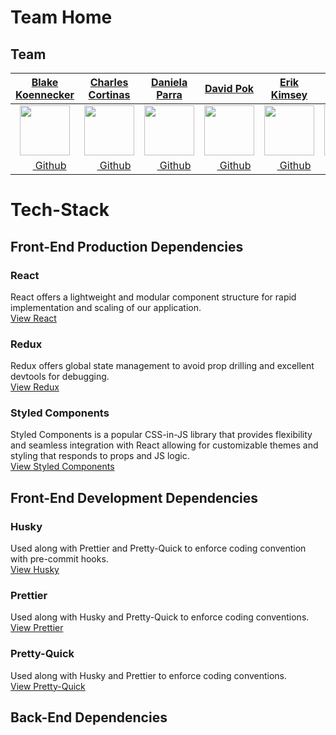 # Team Home

## Team

|                             [**Blake Koennecker**](https://github.com/koennecker)                              |                             [**Charles Cortinas**](https://github.com/sherlock270)                              |                               [**Daniela Parra**](https://github.com/danielaparra)                               |                                 [**David Pok**](https://github.com/david-pok)                                 |                               [**Erik Kimsey**](https://github.com/ErikKimsey)                                |                               [**Zachary Arney**](https://github.com/zacharyarney)                               |
| :------------------------------------------------------------------------------------------------------------: | :-------------------------------------------------------------------------------------------------------------: | :--------------------------------------------------------------------------------------------------------------: | :-----------------------------------------------------------------------------------------------------------: | :-----------------------------------------------------------------------------------------------------------: | :--------------------------------------------------------------------------------------------------------------: |
| [<img src="https://avatars2.githubusercontent.com/u/41486018?s=80" width="80">](https://github.com/koennecker) | [<img src="https://avatars0.githubusercontent.com/u/26748571?s=80" width="80">](https://github.com/sherlock270) | [<img src="https://avatars1.githubusercontent.com/u/41768821?s=80" width="80">](https://github.com/danielaparra) | [<img src="https://avatars2.githubusercontent.com/u/34250625?s=80" width="80">](https://github.com/david-pok) | [<img src="https://avatars0.githubusercontent.com/u/3199036?s=80" width="80">](https://github.com/ErikKimsey) | [<img src="https://avatars2.githubusercontent.com/u/36084491?s=80" width="80">](https://github.com/zacharyarney) |
|         [<img src="https://github.com/favicon.ico" width="15"> Github](https://github.com/koennecker)          |         [<img src="https://github.com/favicon.ico" width="15"> Github](https://github.com/sherlock270)          |         [<img src="https://github.com/favicon.ico" width="15"> Github](https://github.com/danielaparra)          |         [<img src="https://github.com/favicon.ico" width="15"> Github](https://github.com/david-pok)          |         [<img src="https://github.com/favicon.ico" width="15"> Github](https://github.com/ErikKimsey)         |         [<img src="https://github.com/favicon.ico" width="15"> Github](https://github.com/zacharyarney)          |

# Tech-Stack

## Front-End Production Dependencies

### React

React offers a lightweight and modular component structure for rapid implementation and scaling of our application.<br/>[View React](https://reactjs.org/docs/getting-started.html)

### Redux

Redux offers global state management to avoid prop drilling and excellent devtools for debugging.<br/>[View Redux](https://redux.js.org/)

### Styled Components

Styled Components is a popular CSS-in-JS library that provides flexibility and seamless integration with React allowing for customizable themes and styling that responds to props and JS logic.<br/>[View Styled Components](https://www.styled-components.com/docs/)

## Front-End Development Dependencies

### Husky

Used along with Prettier and Pretty-Quick to enforce coding convention with pre-commit hooks.<br/>[View Husky](https://github.com/typicode/husky)

### Prettier

Used along with Husky and Pretty-Quick to enforce coding conventions.<br/>[View Prettier](https://prettier.io/docs/en/install.html)

### Pretty-Quick

Used along with Husky and Prettier to enforce coding conventions.<br/>[View Pretty-Quick](https://github.com/azz/pretty-quick)

## Back-End Dependencies
